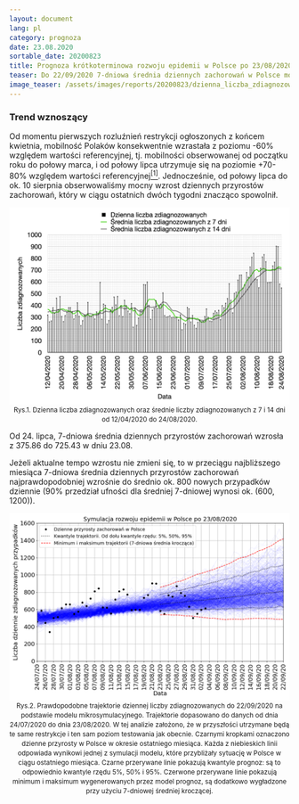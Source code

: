 ```yaml
---
layout: document
lang: pl
category: prognoza
date: 23.08.2020
sortable_date: 20200823
title: Prognoza krótkoterminowa rozwoju epidemii w Polsce po 23/08/2020
teaser: Do 22/09/2020 7-dniowa średnia dziennych zachorowań w Polsce może wzrosnąć do 800 z obecnego poziomu 725.
image_teaser: /assets/images/reports/20200823/dzienna_liczba_zdiagnozowanych_20200823.png
---
```


<h3>Trend wznoszący</h3>

<p>Od momentu pierwszych rozluźnień restrykcji ogłoszonych z końcem kwietnia, mobilność Polaków konsekwentnie wzrastała z poziomu -60% względem wartości referencyjnej, tj. mobilności obserwowanej od początku roku do połowy marca, i od połowy lipca utrzymuje się na poziomie +70-80% względem wartości referencyjnej<a href="https://covid19.apple.com/mobility" target="_blank"><sup>[1]</sup></a>. Jednocześnie, od połowy lipca do ok. 10 sierpnia obserwowaliśmy mocny wzrost dziennych przyrostów zachorowań, który w ciągu ostatnich dwóch tygodni znacząco spowolnił. </p>

<div style="text-align: center">
    <img src="/assets/images/reports/20200823/dzienna_liczba_zdiagnozowanych_20200823.png" style="display: block; margin: 0 auto;"/>
    <small>Rys.1. Dzienna liczba zdiagnozowanych oraz średnie liczby zdiagnozowanych z 7 i 14 dni od 12/04/2020 do 24/08/2020.</small>
</div>

<p>Od 24. lipca, 7-dniowa średnia dziennych przyrostów zachorowań wzrosła z 375.86 do 725.43 w dniu 23.08. </p>
<p>Jeżeli aktualne tempo wzrostu nie zmieni się, to w przeciągu najbliższego miesiąca 7-dniowa średnia dziennych przyrostów zachorowań najprawdopodobniej wzrośnie do średnio ok. 800 nowych przypadków dziennie (90% przedział ufności dla średniej 7-dniowej wynosi ok. (600, 1200)).</p>

<div style="text-align: center">
    <img src="/assets/images/reports/20200823/prognoza_pojedyncze_wiazki_23062020_23082020_pl_backtracking_3q0.6_v4.png" style="display: block; margin: 0 auto;"/>
    <small>Rys.2. Prawdopodobne trajektorie dziennej liczby zdiagnozowanych do 22/09/2020 na podstawie modelu mikrosymulacyjnego. Trajektorie dopasowano do danych od dnia 24/07/2020 do dnia 23/08/2020. W tej analizie założono, że w przyszłości utrzymane będą te same restrykcje i ten sam poziom testowania jak obecnie. Czarnymi kropkami oznaczono dzienne przyrosty w Polsce w okresie ostatniego miesiąca. Każda z niebieskich linii odpowiada wynikowi jednej z symulacji modelu, które przybliżały sytuację w Polsce w ciągu ostatniego miesiąca. Czarne przerywane linie pokazują kwantyle prognoz: są to odpowiednio kwantyle rzędu 5%, 50% i 95%. Czerwone przerywane linie pokazują minimum i maksimum wygenerowanych przez model prognoz, są dodatkowo wygładzone przy użyciu 7-dniowej średniej kroczącej.</small>
</div>
